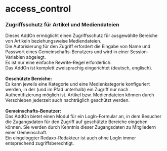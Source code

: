 # access_control
<h3>Zugriffsschutz für Artikel und Mediendateien</h3>

<div>Dieses AddOn ermöglicht einen Zugriffsschutz für ausgewählte
Bereiche von Artikeln beziehungsweise Mediendateien.</div>
<div>Die Autorisierung für den Zugriff erfordert die Eingabe
von Name und Passwort eines Gemeinschafts-Benutzers und wird
in einer Session-Variablen abgelegt.</div>
<div>Es ist nur eine einfache Rewrite-Regel erforderlich.</div>
<div>Das AddOn ist komplett zweisprachig eingerichtet (deutsch,
englisch).</div>

<div><br/><b>Geschützte Bereiche:</b></div>
<div>Es kann jeweils eine Kategorie und eine Medienkategorie
konfiguriert werden, in der (und im Pfad unterhalb) ein
Zugriff nur nach Authentifizierung möglich ist. Artikel bzw.
Mediendateien können durch Verschieben jederzeit auch
nachträglich geschützt werden.</div>

<div><br/><b>Gemeinschafts-Benutzer:</b></div>
<div>Das AddOn bietet einen Modul für ein LogIn-Formular
an, in dem Besucher die Zugangsdaten für den Zugriff auf
geschützte Bereiche eingeben können. Sie werden durch Kenntnis
dieser Zugangsdaten zu Mitgliedern einer Gemeinschaft.<br/>
Ein eingeloggter Redaxo-Redakteur ist auch ohne LogIn immer
entsprechend zugriffsberechtigt.</div>